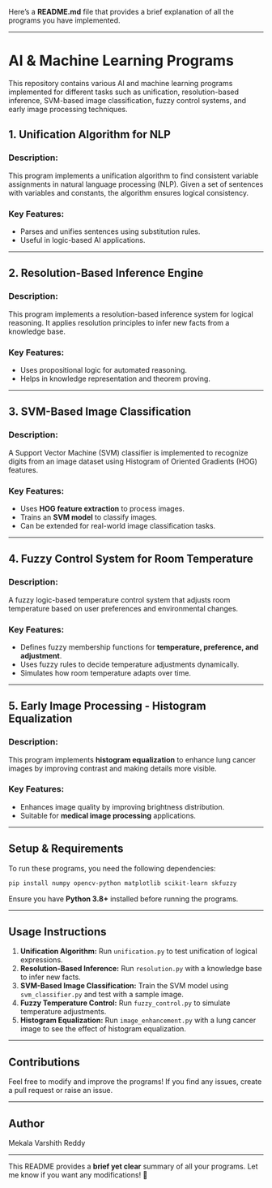 Here’s a **README.md** file that provides a brief explanation of all the programs you have implemented.  

---

# AI & Machine Learning Programs  

This repository contains various AI and machine learning programs implemented for different tasks such as unification, resolution-based inference, SVM-based image classification, fuzzy control systems, and early image processing techniques.  

## **1. Unification Algorithm for NLP**  
### **Description:**  
This program implements a unification algorithm to find consistent variable assignments in natural language processing (NLP). Given a set of sentences with variables and constants, the algorithm ensures logical consistency.  

### **Key Features:**  
- Parses and unifies sentences using substitution rules.  
- Useful in logic-based AI applications.  

---

## **2. Resolution-Based Inference Engine**  
### **Description:**  
This program implements a resolution-based inference system for logical reasoning. It applies resolution principles to infer new facts from a knowledge base.  

### **Key Features:**  
- Uses propositional logic for automated reasoning.  
- Helps in knowledge representation and theorem proving.  

---

## **3. SVM-Based Image Classification**  
### **Description:**  
A Support Vector Machine (SVM) classifier is implemented to recognize digits from an image dataset using Histogram of Oriented Gradients (HOG) features.  

### **Key Features:**  
- Uses **HOG feature extraction** to process images.  
- Trains an **SVM model** to classify images.  
- Can be extended for real-world image classification tasks.  

---

## **4. Fuzzy Control System for Room Temperature**  
### **Description:**  
A fuzzy logic-based temperature control system that adjusts room temperature based on user preferences and environmental changes.  

### **Key Features:**  
- Defines fuzzy membership functions for **temperature, preference, and adjustment**.  
- Uses fuzzy rules to decide temperature adjustments dynamically.  
- Simulates how room temperature adapts over time.  

---

## **5. Early Image Processing - Histogram Equalization**  
### **Description:**  
This program implements **histogram equalization** to enhance lung cancer images by improving contrast and making details more visible.  

### **Key Features:**  
- Enhances image quality by improving brightness distribution.  
- Suitable for **medical image processing** applications.  

---

## **Setup & Requirements**  
To run these programs, you need the following dependencies:  
```bash
pip install numpy opencv-python matplotlib scikit-learn skfuzzy
```
Ensure you have **Python 3.8+** installed before running the programs.  

---

## **Usage Instructions**  
1. **Unification Algorithm:** Run `unification.py` to test unification of logical expressions.  
2. **Resolution-Based Inference:** Run `resolution.py` with a knowledge base to infer new facts.  
3. **SVM-Based Image Classification:** Train the SVM model using `svm_classifier.py` and test with a sample image.  
4. **Fuzzy Temperature Control:** Run `fuzzy_control.py` to simulate temperature adjustments.  
5. **Histogram Equalization:** Run `image_enhancement.py` with a lung cancer image to see the effect of histogram equalization.  

---

## **Contributions**  
Feel free to modify and improve the programs! If you find any issues, create a pull request or raise an issue.  

---

## **Author**  
Mekala Varshith Reddy  

---

This README provides a **brief yet clear** summary of all your programs. Let me know if you want any modifications! 🚀
